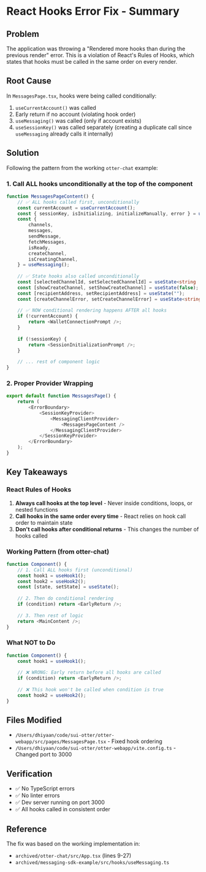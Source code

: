 # React Hooks Error Fix - Summary

## Problem
The application was throwing a "Rendered more hooks than during the previous render" error. This is a violation of React's Rules of Hooks, which states that hooks must be called in the same order on every render.

## Root Cause
In `MessagesPage.tsx`, hooks were being called conditionally:
1. `useCurrentAccount()` was called
2. Early return if no account (violating hook order)
3. `useMessaging()` was called (only if account exists)
4. `useSessionKey()` was called separately (creating a duplicate call since `useMessaging` already calls it internally)

## Solution
Following the pattern from the working `otter-chat` example:

### 1. Call ALL hooks unconditionally at the top of the component
```typescript
function MessagesPageContent() {
    // ✅ ALL hooks called first, unconditionally
    const currentAccount = useCurrentAccount();
    const { sessionKey, isInitializing, initializeManually, error } = useSessionKey();
    const {
        channels,
        messages,
        sendMessage,
        fetchMessages,
        isReady,
        createChannel,
        isCreatingChannel,
    } = useMessaging();
    
    // ✅ State hooks also called unconditionally
    const [selectedChannelId, setSelectedChannelId] = useState<string | undefined>();
    const [showCreateChannel, setShowCreateChannel] = useState(false);
    const [recipientAddress, setRecipientAddress] = useState("");
    const [createChannelError, setCreateChannelError] = useState<string | null>(null);
    
    // ✅ NOW conditional rendering happens AFTER all hooks
    if (!currentAccount) {
        return <WalletConnectionPrompt />;
    }
    
    if (!sessionKey) {
        return <SessionInitializationPrompt />;
    }
    
    // ... rest of component logic
}
```

### 2. Proper Provider Wrapping
```typescript
export default function MessagesPage() {
    return (
        <ErrorBoundary>
            <SessionKeyProvider>
                <MessagingClientProvider>
                    <MessagesPageContent />
                </MessagingClientProvider>
            </SessionKeyProvider>
        </ErrorBoundary>
    );
}
```

## Key Takeaways

### React Rules of Hooks
1. **Always call hooks at the top level** - Never inside conditions, loops, or nested functions
2. **Call hooks in the same order every time** - React relies on hook call order to maintain state
3. **Don't call hooks after conditional returns** - This changes the number of hooks called

### Working Pattern (from otter-chat)
```typescript
function Component() {
    // 1. Call ALL hooks first (unconditional)
    const hook1 = useHook1();
    const hook2 = useHook2();
    const [state, setState] = useState();
    
    // 2. Then do conditional rendering
    if (condition) return <EarlyReturn />;
    
    // 3. Then rest of logic
    return <MainContent />;
}
```

### What NOT to Do
```typescript
function Component() {
    const hook1 = useHook1();
    
    // ❌ WRONG: Early return before all hooks are called
    if (condition) return <EarlyReturn />;
    
    // ❌ This hook won't be called when condition is true
    const hook2 = useHook2();
}
```

## Files Modified
- `/Users/dhiyaan/code/sui-otter/otter-webapp/src/pages/MessagesPage.tsx` - Fixed hook ordering
- `/Users/dhiyaan/code/sui-otter/otter-webapp/vite.config.ts` - Changed port to 3000

## Verification
- ✅ No TypeScript errors
- ✅ No linter errors
- ✅ Dev server running on port 3000
- ✅ All hooks called in consistent order

## Reference
The fix was based on the working implementation in:
- `archived/otter-chat/src/App.tsx` (lines 9-27)
- `archived/messaging-sdk-example/src/hooks/useMessaging.ts`

